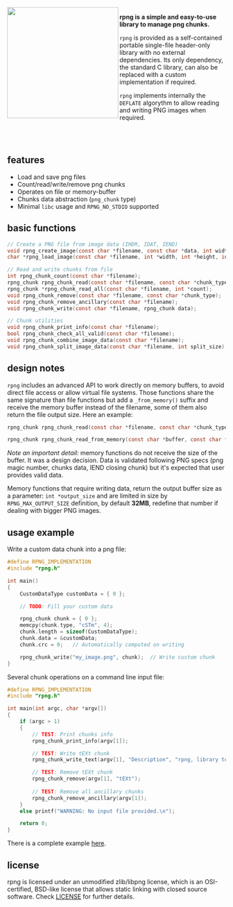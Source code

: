 <img align="left" src="https://github.com/raysan5/rpng/blob/master/logo/rpng_256x256.png" width=256>

**rpng is a simple and easy-to-use library to manage png chunks.**

`rpng` is provided as a self-contained portable single-file header-only library with no external dependencies. Its only dependency, the standard C library, can also be replaced with a custom implementation if required.

`rpng` implements internally the `DEFLATE` algorythm to allow reading and writing PNG images when required.

<br>
<br>

## features

 - Load and save png files
 - Count/read/write/remove png chunks
 - Operates on file or memory-buffer
 - Chunks data abstraction (`png_chunk` type)
 - Minimal `libc` usage and `RPNG_NO_STDIO` supported
 
## basic functions
```c
// Create a PNG file from image data (IHDR, IDAT, IEND)
void rpng_create_image(const char *filename, const char *data, int width, int height, int color_channels, int bit_depth);
char *rpng_load_image(const char *filename, int *width, int *height, int *color_channels, int force_channels);

// Read and write chunks from file
int rpng_chunk_count(const char *filename);                                  // Count the chunks in a PNG image
rpng_chunk rpng_chunk_read(const char *filename, const char *chunk_type);    // Read one chunk type
rpng_chunk *rpng_chunk_read_all(const char *filename, int *count);           // Read all chunks
void rpng_chunk_remove(const char *filename, const char *chunk_type);        // Remove one chunk type
void rpng_chunk_remove_ancillary(const char *filename);                      // Remove all chunks except: IHDR-PLTE-IDAT-IEND
void rpng_chunk_write(const char *filename, rpng_chunk data);                // Write one new chunk after IHDR (any kind)

// Chunk utilities
void rpng_chunk_print_info(const char *filename);                            // Output info about the chunks
bool rpng_chunk_check_all_valid(const char *filename);                       // Check chunks CRC is valid
void rpng_chunk_combine_image_data(const char *filename);                    // Combine multiple IDAT chunks into a single one
void rpng_chunk_split_image_data(const char *filename, int split_size);      // Split one IDAT chunk into multiple ones
```

## design notes
`rpng` includes an advanced API to work directly on memory buffers, to avoid direct file access or allow virtual file systems.
Those functions share the same signature than file functions but add a `_from_memory()` suffix and receive the memory buffer instead of the filename, some of them also return the file output size. Here an example:
```c
rpng_chunk rpng_chunk_read(const char *filename, const char *chunk_type);            // Read one chunk type
```
```c
rpng_chunk rpng_chunk_read_from_memory(const char *buffer, const char *chunk_type);  // Read one chunk type from memory
```
*Note an important detail:* memory functions do not receive the size of the buffer. It was a design decision.
Data is validated following PNG specs (png magic number, chunks data, IEND closing chunk) but it's expected that user provides valid data.

Memory functions that require writing data, return the output buffer size as a parameter: `int *output_size` and are limited in size by `RPNG_MAX_OUTPUT_SIZE` definition, by default **32MB**, redefine that number if dealing with bigger PNG images.

## usage example

Write a custom data chunk into a png file:
```c
#define RPNG_IMPLEMENTATION
#include "rpng.h"

int main()
{
    CustomDataType customData = { 0 };

    // TODO: Fill your custom data

    rpng_chunk chunk = { 0 };
    memcpy(chunk.type, "cSTm", 4);
    chunk.length = sizeof(CustomDataType);
    chunk.data = &customData;
    chunk.crc = 0;   // Automatically computed on writing

    rpng_chunk_write("my_image.png", chunk);  // Write custom chunk
}
```

Several chunk operations on a command line input file:
```c
#define RPNG_IMPLEMENTATION
#include "rpng.h"

int main(int argc, char *argv[])
{
    if (argc > 1)
    {
        // TEST: Print chunks info
        rpng_chunk_print_info(argv[1]);

        // TEST: Write tEXt chunk
        rpng_chunk_write_text(argv[1], "Description", "rpng, library to manage png chunks");

        // TEST: Remove tEXt chunk
        rpng_chunk_remove(argv[1], "tEXt");
        
        // TEST: Remove all ancillary chunks
        rpng_chunk_remove_ancillary(argv[1]);
    }
    else printf("WARNING: No input file provided.\n");

    return 0;
}
```

There is a complete example [here](https://github.com/raysan5/rpng/blob/master/example/rpng_test_suite.c).

## license

rpng is licensed under an unmodified zlib/libpng license, which is an OSI-certified, BSD-like license that allows static linking with closed source software. Check [LICENSE](LICENSE) for further details.

